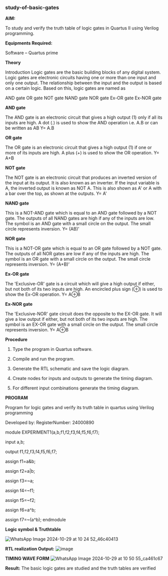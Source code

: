 ### study-of-basic-gates

**AIM:** 

To study and verify the truth table of logic gates in Quartus II using Verilog programming.

**Equipments Required:**

Software – Quartus prime 

**Theory**

Introduction Logic gates are the basic building blocks of any digital system. Logic gates are electronic circuits having one or more than one input and only one output. The relationship between the input and the output is based on a certain logic. Based on this, logic gates are named as

AND gate OR gate NOT gate NAND gate NOR gate Ex-OR gate Ex-NOR gate

**AND gate**

The AND gate is an electronic circuit that gives a high output (1) only if all its inputs are high. A dot (.) is used to show the AND operation i.e. A.B or can be written as AB
Y= A.B

**OR gate** 

The OR gate is an electronic circuit that gives a high output (1) if one or more of its inputs are high. A plus (+) is used to show the OR operation.
Y= A+B

**NOT gate**

The NOT gate is an electronic circuit that produces an inverted version of the input at its output. It is also known as an inverter. If the input variable is A, the inverted output is known as NOT A. This is also shown as A' or A with a bar over the top, as shown at the outputs.
Y= A'

**NAND gate**

This is a NOT-AND gate which is equal to an AND gate followed by a NOT gate. The outputs of all NAND gates are high if any of the inputs are low. The symbol is an AND gate with a small circle on the output. The small circle represents inversion.
Y= (AB)’

**NOR gate**

This is a NOT-OR gate which is equal to an OR gate followed by a NOT gate. The outputs of all NOR gates are low if any of the inputs are high. The symbol is an OR gate with a small circle on the output. The small circle represents inversion.
Y= (A+B)’

**Ex-OR gate**

The 'Exclusive-OR' gate is a circuit which will give a high output if either, but not both of its two inputs are high. An encircled plus sign (⊕) is used to show the Ex-OR operation.
Y= A⊕B

**Ex-NOR gate**

The 'Exclusive-NOR' gate circuit does the opposite to the EX-OR gate. It will give a low output if either, but not both of its two inputs are high. The symbol is an EX-OR gate with a small circle on the output. The small circle represents inversion.
Y= A⊕B

**Procedure** 

1.	Type the program in Quartus software.

2.	Compile and run the program.

3.	Generate the RTL schematic and save the logic diagram.

4.	Create nodes for inputs and outputs to generate the timing diagram.

5.	For different input combinations generate the timing diagram.


**PROGRAM**

Program for logic gates and verify its truth table in quartus using Verilog programming

 Developed by: RegisterNumber: 24000890

 module EXPERIMENT1(a,b,f1,f2,f3,f4,f5,f6,f7);

input a,b;

output f1,f2,f3,f4,f5,f6,f7;

assign f1=a&b;

assign f2=a|b;

assign f3=~a;

assign f4=~f1;

assign f5=~f2;

assign f6=a^b;

assign f7=~(a^b);
endmodule
 
**Logic symbol & Truthtable**

![WhatsApp Image 2024-10-29 at 10 24 52_46c40413](https://github.com/user-attachments/assets/2e551e60-45e0-44c7-bad7-a3e7a114d565)


**RTL realization  Output:** 
![image](https://github.com/user-attachments/assets/9a71238f-b00f-4c1b-8385-18e8a492f4c6)

**TIMING WAVE FORM**
![WhatsApp Image 2024-10-29 at 10 50 55_ca461c67](https://github.com/user-attachments/assets/f5ae3666-0934-459f-84e6-216a7093df93)

**Result:**
The basic logic gates are studied and the truth tables are verified
